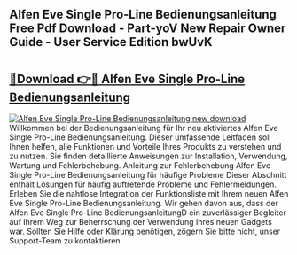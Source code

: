 ## Alfen Eve Single Pro-Line Bedienungsanleitung Free Pdf Download - Part-yoV New Repair Owner Guide - User Service Edition bwUvK

# <h2><a href="http://df04rnw.blite.top/?on=Alfen+Eve+Single+Pro-Line+Bedienungsanleitung">🔗Download 👉🔴 Alfen Eve Single Pro-Line Bedienungsanleitung</a></h2>

[![Alfen Eve Single Pro-Line Bedienungsanleitung new download](https://i.imgur.com/lujVjoI.png)](http://df04rnw.blite.top/?on=Alfen+Eve+Single+Pro-Line+Bedienungsanleitung)
Willkommen bei der Bedienungsanleitung für Ihr neu aktiviertes Alfen Eve Single Pro-Line Bedienungsanleitung. Dieser umfassende Leitfaden soll Ihnen helfen, alle Funktionen und Vorteile Ihres Produkts zu verstehen und zu nutzen. Sie finden detaillierte Anweisungen zur Installation, Verwendung, Wartung und Fehlerbehebung. Anleitung zur Fehlerbehebung Alfen Eve Single Pro-Line Bedienungsanleitung für häufige Probleme Dieser Abschnitt enthält Lösungen für häufig auftretende Probleme und Fehlermeldungen. Erleben Sie die nahtlose Integration der Funktionsliste mit Ihrem neuen Alfen Eve Single Pro-Line Bedienungsanleitung. Wir gehen davon aus, dass der Alfen Eve Single Pro-Line BedienungsanleitungD ein zuverlässiger Begleiter auf Ihrem Weg zur Beherrschung der Verwendung Ihres neuen Gadgets war. Sollten Sie Hilfe oder Klärung benötigen, zögern Sie bitte nicht, unser Support-Team zu kontaktieren.
